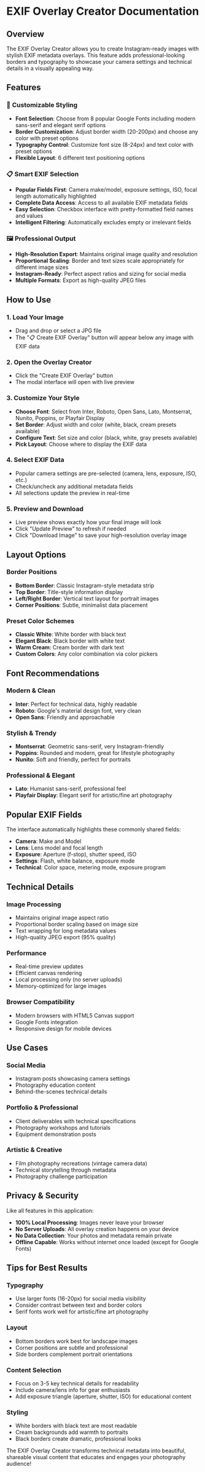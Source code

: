 # EXIF Overlay Creator Documentation

## Overview

The EXIF Overlay Creator allows you to create Instagram-ready images with stylish EXIF metadata overlays. This feature adds professional-looking borders and typography to showcase your camera settings and technical details in a visually appealing way.

## Features

### 🎨 **Customizable Styling**
- **Font Selection**: Choose from 8 popular Google Fonts including modern sans-serif and elegant serif options
- **Border Customization**: Adjust border width (20-200px) and choose any color with preset options
- **Typography Control**: Customize font size (8-24px) and text color with preset options
- **Flexible Layout**: 6 different text positioning options

### 📋 **Smart EXIF Selection**
- **Popular Fields First**: Camera make/model, exposure settings, ISO, focal length automatically highlighted
- **Complete Data Access**: Access to all available EXIF metadata fields
- **Easy Selection**: Checkbox interface with pretty-formatted field names and values
- **Intelligent Filtering**: Automatically excludes empty or irrelevant fields 

### 🖼️ **Professional Output**
- **High-Resolution Export**: Maintains original image quality and resolution
- **Proportional Scaling**: Border and text sizes scale appropriately for different image sizes
- **Instagram-Ready**: Perfect aspect ratios and sizing for social media
- **Multiple Formats**: Export as high-quality JPEG files

## How to Use

### 1. **Load Your Image**
- Drag and drop or select a JPG file
- The "📋 Create EXIF Overlay" button will appear below any image with EXIF data

### 2. **Open the Overlay Creator**
- Click the "Create EXIF Overlay" button
- The modal interface will open with live preview

### 3. **Customize Your Style**
- **Choose Font**: Select from Inter, Roboto, Open Sans, Lato, Montserrat, Nunito, Poppins, or Playfair Display
- **Set Border**: Adjust width and color (white, black, cream presets available)
- **Configure Text**: Set size and color (black, white, gray presets available)
- **Pick Layout**: Choose where to display the EXIF data

### 4. **Select EXIF Data**
- Popular camera settings are pre-selected (camera, lens, exposure, ISO, etc.)
- Check/uncheck any additional metadata fields
- All selections update the preview in real-time

### 5. **Preview and Download**
- Live preview shows exactly how your final image will look
- Click "Update Preview" to refresh if needed
- Click "Download Image" to save your high-resolution overlay image

## Layout Options

### **Border Positions**
- **Bottom Border**: Classic Instagram-style metadata strip
- **Top Border**: Title-style information display
- **Left/Right Border**: Vertical text layout for portrait images
- **Corner Positions**: Subtle, minimalist data placement

### **Preset Color Schemes**
- **Classic White**: White border with black text
- **Elegant Black**: Black border with white text
- **Warm Cream**: Cream border with dark text
- **Custom Colors**: Any color combination via color pickers

## Font Recommendations

### **Modern & Clean**
- **Inter**: Perfect for technical data, highly readable
- **Roboto**: Google's material design font, very clean
- **Open Sans**: Friendly and approachable

### **Stylish & Trendy**
- **Montserrat**: Geometric sans-serif, very Instagram-friendly
- **Poppins**: Rounded and modern, great for lifestyle photography
- **Nunito**: Soft and friendly, perfect for portraits

### **Professional & Elegant**
- **Lato**: Humanist sans-serif, professional feel
- **Playfair Display**: Elegant serif for artistic/fine art photography

## Popular EXIF Fields

The interface automatically highlights these commonly shared fields:
- **Camera**: Make and Model
- **Lens**: Lens model and focal length
- **Exposure**: Aperture (f-stop), shutter speed, ISO
- **Settings**: Flash, white balance, exposure mode
- **Technical**: Color space, metering mode, exposure program

## Technical Details

### **Image Processing**
- Maintains original image aspect ratio
- Proportional border scaling based on image size
- Text wrapping for long metadata values
- High-quality JPEG export (95% quality)

### **Performance**
- Real-time preview updates
- Efficient canvas rendering
- Local processing only (no server uploads)
- Memory-optimized for large images

### **Browser Compatibility**
- Modern browsers with HTML5 Canvas support
- Google Fonts integration
- Responsive design for mobile devices

## Use Cases

### **Social Media**
- Instagram posts showcasing camera settings
- Photography education content
- Behind-the-scenes technical details

### **Portfolio & Professional**
- Client deliverables with technical specifications
- Photography workshops and tutorials
- Equipment demonstration posts

### **Artistic & Creative**
- Film photography recreations (vintage camera data)
- Technical storytelling through metadata
- Photography challenge participation

## Privacy & Security

Like all features in this application:
- **100% Local Processing**: Images never leave your browser
- **No Server Uploads**: All overlay creation happens on your device
- **No Data Collection**: Your photos and metadata remain private
- **Offline Capable**: Works without internet once loaded (except for Google Fonts)

## Tips for Best Results

### **Typography**
- Use larger fonts (16-20px) for social media visibility
- Consider contrast between text and border colors
- Serif fonts work well for artistic/fine art photography

### **Layout**
- Bottom borders work best for landscape images
- Corner positions are subtle and professional
- Side borders complement portrait orientations

### **Content Selection**
- Focus on 3-5 key technical details for readability
- Include camera/lens info for gear enthusiasts
- Add exposure triangle (aperture, shutter, ISO) for educational content

### **Styling**
- White borders with black text are most readable
- Cream backgrounds add warmth to portraits
- Black borders create dramatic, professional looks

The EXIF Overlay Creator transforms technical metadata into beautiful, shareable visual content that educates and engages your photography audience!
